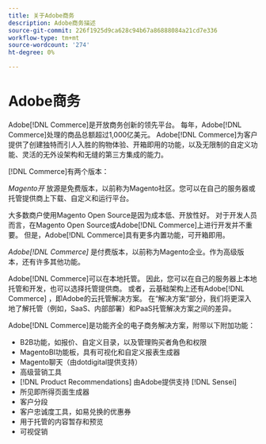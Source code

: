 ```yaml
---
title: 关于Adobe商务
description: Adobe商务描述
source-git-commit: 226f1925d9ca628c94b67a86888084a21cd7e336
workflow-type: tm+mt
source-wordcount: '274'
ht-degree: 0%

---
```



# Adobe商务

Adobe[!DNL Commerce]是开放商务创新的领先平台。 每年，Adobe[!DNL Commerce]处理的商品总额超过1,000亿美元。 Adobe[!DNL Commerce]为客户提供了创建独特而引人入胜的购物体验、开箱即用的功能，以及无限制的自定义功能、灵活的无外设架构和无缝的第三方集成的能力。

[!DNL Commerce]有两个版本：

_Magento开_ 放源是免费版本，以前称为Magento社区。您可以在自己的服务器或托管提供商上下载、自定义和运行平台。

大多数商户使用Magento Open Source是因为成本低、开放性好。 对于开发人员而言，在Magento Open Source或Adobe[!DNL Commerce]上进行开发并不重要。 但是，Adobe[!DNL Commerce]具有更多内置功能，可开箱即用。

_Adobe[!DNL Commerce]_ 是付费版本，以前称为Magento企业。作为高级版本，还有许多其他功能。

Adobe[!DNL Commerce]可以在本地托管。 因此，您可以在自己的服务器上本地托管和开发，也可以选择托管提供商。 或者，云基础架构上还有Adobe[!DNL Commerce] ，即Adobe的云托管解决方案。 在“解决方案”部分，我们将更深入地了解托管（例如，SaaS、内部部署）和PaaS托管解决方案之间的差异。

Adobe[!DNL Commerce]是功能齐全的电子商务解决方案，附带以下附加功能：

- B2B功能，如报价、自定义目录，以及管理购买者角色和权限
- MagentoBI功能板，具有可视化和自定义报表生成器
- Magento聊天（由dotdigital提供支持）
- 高级营销工具
- [!DNL Product Recommendations] 由Adobe提供支持  [!DNL Sensei]
- 所见即所得页面生成器
- 客户分段
- 客户忠诚度工具，如易兑换的优惠券
- 用于托管的内容暂存和预览
- 可视促销
